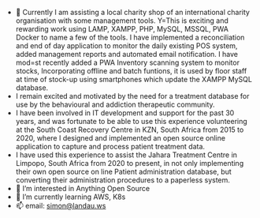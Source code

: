 - 👋 Currently I am assisting a local charity shop of an international charity organisation with some management tools. Y=This is exciting and rewarding work using LAMP, XAMPP, PHP, MySQL, MSSQL, PWA Docker to name a few of the tools. I have implemented a reconciliation and end of day application to monitor the daily existing POS system, added management reports and automated email notification. I have mod=st recently added a PWA Inventory scanning system to monitor stocks, Incorporating offline and batch funtions, it is used by floor staff at time of stock-up using smartphones which update the XAMPP MySQL database. 
-   I remain excited and motivated by the need for a treatment database for use by the behavioural and addiction therapeutic community.
- I have been involved in IT development and support for the past 30 years, and was fortunate to be able to use this experience volunteering at the South Coast Recovery Centre in KZN, South Africa from 2015 to 2020, where I designed and implemented an open source online application to capture and process patient treatment data. 
- I have used this experience to assist the Jahara Treatment Centre in Limpopo, South Africa from 2020 to present, in not only implementing their own open source on line Patient administration database, but converting their administration procedures to a paperless system. 
- 👀 I’m interested in Anything Open Source
- 🌱 I’m currently learning AWS, K8s
- 📫 email: simon@landau.ws

<!---
simondlandau/simondlandau is a ✨ special ✨ repository because its `README.md` (this file) appears on your GitHub profile.
You can click the Preview link to take a look at your changes.
--->
